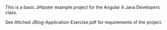 This is a basic JHipster example project for the Angular 4 Java Developers class. 

See Attched JBlog-Application-Exercise.pdf for requirements of the project.
